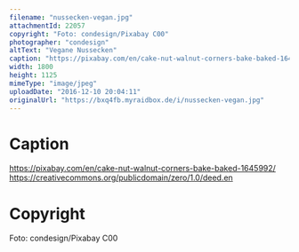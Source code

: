 ```yaml
---
filename: "nussecken-vegan.jpg"
attachmentId: 22057
copyright: "Foto: condesign/Pixabay C00"
photographer: "condesign"
altText: "Vegane Nussecken"
caption: "https://pixabay.com/en/cake-nut-walnut-corners-bake-baked-1645992/\nhttps://creativecommons.org/publicdomain/zero/1.0/deed.en"
width: 1800
height: 1125
mimeType: "image/jpeg"
uploadDate: "2016-12-10 20:04:11"
originalUrl: "https://bxq4fb.myraidbox.de/i/nussecken-vegan.jpg"
---
```


# Caption

https://pixabay.com/en/cake-nut-walnut-corners-bake-baked-1645992/
https://creativecommons.org/publicdomain/zero/1.0/deed.en

# Copyright

Foto: condesign/Pixabay C00
